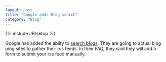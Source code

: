 ```yaml
---
layout: post
title: "Google adds Blog search"
category: "Blog"
---
```

{% include JB/setup %}

Google has added the abilty to [search blogs](http://google.com/blogsearch). They are going to actual blog ping sites to gather their rss feeds. In their FAQ, they said they will add a form to submit your rss feed manually.